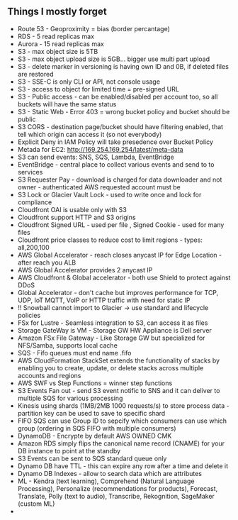 ## Things I mostly forget

- Route 53 - Geoproximity = bias (border percantage)
- RDS - 5 read replicas max
- Aurora - 15 read  replicas max
- S3 - max object size is 5TB
- S3 - max object upload size is 5GB... bigger use multi part upload
- S3 - delete marker in versioning is having own ID and 0B, if deleted files are restored
- S3 - SSE-C is only CLI or API, not console usage
- S3 - access to object for limited time = pre-signed URL
- S3 - Public access - can be enabled/disabled per account too, so all buckets will have the same status
- S3 - Static Web - Error 403 = wrong bucket policy and bucket should be public
- S3 CORS - destination page/bucket should have filtering enabled, that tell which origin can access it (so not everybody)
- Explicit Deny in IAM Policy will take presedence over Bucket Policy
- Metada for EC2: http://169.254.169.254/latest/meta-data
- S3 can send events: SNS, SQS, Lambda, EventBridge
- EventBridge - central place to collect various events and send to to services
- S3 Requester Pay - download is charged for data downloader and not owner - authenticated AWS requested account must be
- S3 Lock or Glacier Vault Lock - used to write once and lock for compliance
- Cloudfront OAI is usable only with S3 
- Cloudfront support HTTP and S3 origins
- Cloudfront Signed URL - used per file , Signed Cookie - used for many files
- Cloudfront price classes to reduce cost to limit regions - types: all,200,100 
- AWS Global Accelerator - reach closes anycast  IP for Edge Location - after reach you ALB
- AWS Global Accelerator provides 2 anycast IP
- AWS Cloudfront & Global accelerator - both use Shield to protect against DDoS
- Global Accelerator - don't cache but improves performance for TCP, UDP, IoT MQTT, VoIP or HTTP traffic with need for static IP
- !! Snowball cannot import to Glacier -> use standard and lifecycle policies
- FSx for Lustre - Seamless integration to S3, can access it as files 
- Storage GateWay is VM - Storage GW HW Appliance is  Dell server
- Amazon FSx File Gateway - Like Storage GW but specialized for NFS/Samba, supports local cache
- SQS - Fifo queues must end name .fifo
- AWS CloudFormation StackSet extends the functionality of stacks by enabling you to create, update, or delete stacks across multiple accounts and regions
- AWS SWF vs Step Functions = winner step functions
- S3 Events Fan out - send S3 event notific to SNS and it can deliver to multiple SQS for various processing
- Kinesis using shards (1MB/2MB 1000 requests/s) to store process data - partition key can be used to save to specific shard
- FIFO SQS can use Group ID to sepcify which consumers can use which group (ordering in SQS FIFO with multiple consumers)
- DynamoDB - Encrypte by default AWS OWNED CMK
- Amazon RDS simply flips the canonical name record (CNAME) for your DB instance to point at the standby
- S3 Events can be sent to SQS standard queue only
- Dynamo DB have TTL - this can expire any row after a time and delete it
- Dynamo DB Indexes - allow to search data which are attributes
- ML - Kendra (text learning), Comprehend (Natural Language Processing), Personalize (recommendations for products), Forecast, Translate, Polly (text to audio), Transcribe, Rekognition, SageMaker (custom ML)
- 

